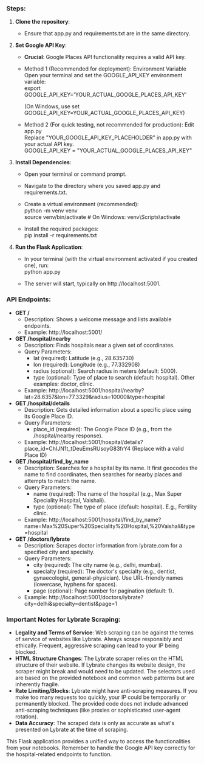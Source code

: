 ### **Steps:**

1. **Clone the repository**:  
   * Ensure that app.py and requirements.txt are in the same directory. 
2. **Set Google API Key**:  
   * **Crucial**: Google Places API functionality requires a valid API key.  
   * Method 1 (Recommended for deployment): Environment Variable  
     Open your terminal and set the GOOGLE\_API\_KEY environment variable:  
     export GOOGLE\_API\_KEY='YOUR\_ACTUAL\_GOOGLE\_PLACES\_API\_KEY'

     (On Windows, use set GOOGLE\_API\_KEY=YOUR\_ACTUAL\_GOOGLE\_PLACES\_API\_KEY)  
   * Method 2 (For quick testing, not recommended for production): Edit app.py  
     Replace "YOUR\_GOOGLE\_API\_KEY\_PLACEHOLDER" in app.py with your actual API key.  
     GOOGLE\_API\_KEY \= "YOUR\_ACTUAL\_GOOGLE\_PLACES\_API\_KEY"

3. **Install Dependencies**:  
   * Open your terminal or command prompt.  
   * Navigate to the directory where you saved app.py and requirements.txt.  
   * Create a virtual environment (recommended):  
     python \-m venv venv  
     source venv/bin/activate  \# On Windows: venv\\Scripts\\activate

   * Install the required packages:  
     pip install \-r requirements.txt

4. **Run the Flask Application**:  
   * In your terminal (with the virtual environment activated if you created one), run:  
     python app.py

   * The server will start, typically on http://localhost:5001.

### **API Endpoints:**

* **GET /**  
  * Description: Shows a welcome message and lists available endpoints.  
  * Example: http://localhost:5001/  
* **GET /hospital/nearby**  
  * Description: Finds hospitals near a given set of coordinates.  
  * Query Parameters:  
    * lat (required): Latitude (e.g., 28.635730)  
    * lon (required): Longitude (e.g., 77.332908)  
    * radius (optional): Search radius in meters (default: 5000).  
    * type (optional): Type of place to search (default: hospital). Other examples: doctor, clinic.  
  * Example: http://localhost:5001/hospital/nearby?lat=28.6357\&lon=77.3329\&radius=10000\&type=hospital  
* **GET /hospital/details**  
  * Description: Gets detailed information about a specific place using its Google Place ID.  
  * Query Parameters:  
    * place\_id (required): The Google Place ID (e.g., from the /hospital/nearby response).  
  * Example: http://localhost:5001/hospital/details?place\_id=ChIJN1t\_tDeuEmsRUsoyG83frY4 (Replace with a valid Place ID)  
* **GET /hospital/find\_by\_name**  
  * Description: Searches for a hospital by its name. It first geocodes the name to find coordinates, then searches for nearby places and attempts to match the name.  
  * Query Parameters:  
    * name (required): The name of the hospital (e.g., Max Super Speciality Hospital, Vaishali).  
    * type (optional): The type of place (default: hospital). E.g., Fertility clinic.  
  * Example: http://localhost:5001/hospital/find\_by\_name?name=Max%20Super%20Speciality%20Hospital,%20Vaishali\&type=hospital  
* **GET /doctors/lybrate**  
  * Description: Scrapes doctor information from lybrate.com for a specified city and specialty.  
  * Query Parameters:  
    * city (required): The city name (e.g., delhi, mumbai).  
    * specialty (required): The doctor's specialty (e.g., dentist, gynaecologist, general-physician). Use URL-friendly names (lowercase, hyphens for spaces).  
    * page (optional): Page number for pagination (default: 1).  
  * Example: http://localhost:5001/doctors/lybrate?city=delhi\&specialty=dentist\&page=1

### **Important Notes for Lybrate Scraping:**

* **Legality and Terms of Service**: Web scraping can be against the terms of service of websites like Lybrate. Always scrape responsibly and ethically. Frequent, aggressive scraping can lead to your IP being blocked.  
* **HTML Structure Changes**: The Lybrate scraper relies on the HTML structure of their website. If Lybrate changes its website design, the scraper might break and would need to be updated. The selectors used are based on the provided notebook and common web patterns but are inherently fragile.  
* **Rate Limiting/Blocks**: Lybrate might have anti-scraping measures. If you make too many requests too quickly, your IP could be temporarily or permanently blocked. The provided code does not include advanced anti-scraping techniques (like proxies or sophisticated user-agent rotation).  
* **Data Accuracy**: The scraped data is only as accurate as what's presented on Lybrate at the time of scraping.

This Flask application provides a unified way to access the functionalities from your notebooks. Remember to handle the Google API key correctly for the hospital-related endpoints to function.